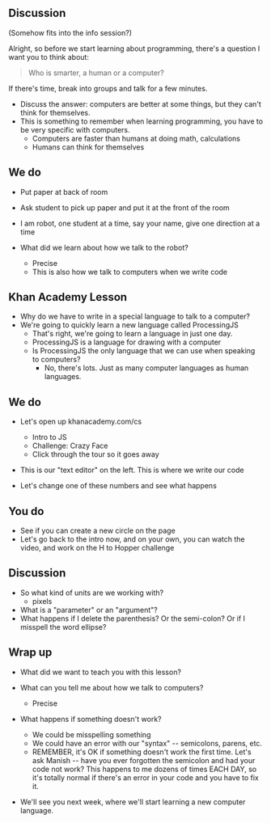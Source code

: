 ## Discussion

(Somehow fits into the info session?)

Alright, so before we start learning about programming, there's a question I want you to think about:

> Who is smarter, a human or a computer?

If there's time, break into groups and talk for a few minutes.

- Discuss the answer: computers are better at some things, but they can't think for themselves.
- This is something to remember when learning programming, you have to be very specific with computers.
  - Computers are faster than humans at doing math, calculations
  - Humans can think for themselves

## We do

- Put paper at back of room
- Ask student to pick up paper and put it at the front of the room
- I am robot, one student at a time, say your name, give one direction at a time

- What did we learn about how we talk to the robot?
  - Precise
  - This is also how we talk to computers when we write code

## Khan Academy Lesson

- Why do we have to write in a special language to talk to a computer?
- We're going to quickly learn a new language called ProcessingJS
  - That's right, we're going to learn a language in just one day.
  - ProcessingJS is a language for drawing with a computer
  - Is ProcessingJS the only language that we can use when speaking to computers?
    - No, there's lots. Just as many computer languages as human languages.

## We do

- Let's open up khanacademy.com/cs
  - Intro to JS
  - Challenge: Crazy Face
  - Click through the tour so it goes away

- This is our "text editor" on the left. This is where we write our code
- Let's change one of these numbers and see what happens


## You do

- See if you can create a new circle on the page
- Let's go back to the intro now, and on your own, you can watch the video, and work on the H to Hopper challenge

## Discussion

- So what kind of units are we working with?
  - pixels
- What is a "parameter" or an "argument"?
- What happens if I delete the parenthesis? Or the semi-colon? Or if I misspell the word ellipse?

## Wrap up

- What did we want to teach you with this lesson?

- What can you tell me about how we talk to computers?
  - Precise

- What happens if something doesn't work?
  - We could be misspelling something
  - We could have an error with our "syntax" -- semicolons, parens, etc.
  - REMEMBER, it's OK if something doesn't work the first time. Let's ask Manish -- have you ever forgotten the semicolon and had your code not work? This happens to me dozens of times EACH DAY, so it's totally normal if there's an error in your code and you have to fix it.

- We'll see you next week, where we'll start learning a new computer language.
